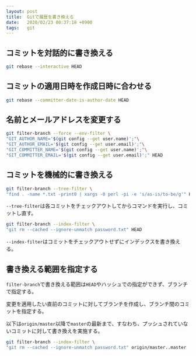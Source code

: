 ```yaml
---
layout: post
title:  Gitで履歴を書き換える
date:   2020/02/23 00:37:18 +0900
tags:   git
---
```


## コミットを対話的に書き換える

```sh
git rebase --interactive HEAD
```

## コミットの適用日時を作成日時に合わせる

```sh
git rebase --committer-date-is-author-date HEAD
```

## 名前とメールアドレスを変更する

```sh
git filter-branch --force --env-filter \
"GIT_AUTHOR_NAME='$(git config --get user.name)';"\
"GIT_AUTHOR_EMAIL='$(git config --get user.email)';"\
"GIT_COMMITTER_NAME='$(git config --get user.name)';"\
"GIT_COMMITTER_EMAIL='$(git config --get user.email)';" HEAD
```

## コミットを機械的に書き換える

```sh
git filter-branch --tree-filter \
"find . -name *.txt -print0 | xargs -0 perl -pi -e 's/as-is/to-be/g'" HEAD
```

`--tree-filter`は各コミットをチェックアウトしてからコマンドを実行し、コミットし直す。

```sh
git filter-branch --index-filter \
"git rm --cached --ignore-unmatch password.txt" HEAD
```

`--index-filter`はコミットをチェックアウトせずにインデックスを書き換える。

## 書き換える範囲を指定する

`filter-branch`で書き換える範囲は`HEAD`やハッシュでの指定ができず、ブランチで指定する。

変更を適用したい直前のコミットに対してブランチを作成し、ブランチ間のコミットを指定する。

以下は`origin/master`以降で`master`の最新まで、すなわち、プッシュされていないコミットに対して書き換えを実施する。

```sh
git filter-branch --index-filter \
"git rm --cached --ignore-unmatch password.txt" origin/master..master
```
